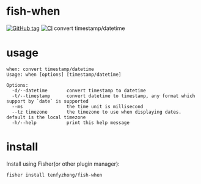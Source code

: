 # fish-when
[![GitHub tag](https://img.shields.io/github/tag/tenfyzhong/fish-when.svg)](https://github.com/tenfyzhong/fish-when/tags)
[![CI](https://github.com/tenfyzhong/fish-when/actions/workflows/test.yml/badge.svg)](https://github.com/tenfyzhong/fish-when/actions/workflows/test.yml)
convert timestamp/datetime

# usage
```
when: convert timestamp/datetime
Usage: when [options] [timestamp/datetime]

Options:
  -d/--datetime       convert timestamp to datetime
  -t/--timestamp      convert datetime to timestamp, any format which support by `date` is supported
  --ms                the time unit is millisecond
  --tz timezone       the timezone to use when displaying dates. default is the local timezone
  -h/--help           print this help message
```

# install
Install using Fisher(or other plugin manager):
```
fisher install tenfyzhong/fish-when
```

